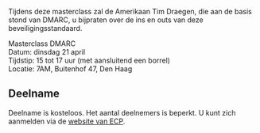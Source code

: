
Tijdens deze masterclass zal de Amerikaan Tim Draegen, die aan de basis stond
van DMARC, u bijpraten over de ins en outs van deze beveiligingsstandaard.

Masterclass DMARC  
Datum: dinsdag 21 april  
Tijdstip: 15 tot 17 uur (met aansluitend een borrel)  
Locatie: 7AM, Buitenhof 47, Den Haag

## Deelname

Deelname is kosteloos. Het aantal deelnemers is beperkt. U kunt zich aanmelden
via de [website van ECP](https://ecp.nl/events/4432/masterclass-dmarc.html).
